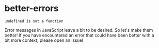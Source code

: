 # better-errors

`undefined is not a function`

Error messages in JavaScript leave a bit to be desired. So let's make them better! If you have encountered an error that could have been better with a bit more context, please open an issue!
